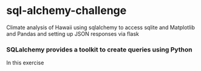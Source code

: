# sql-alchemy-challenge

Climate analysis of Hawaii using sqlalchemy to access sqlite and Matplotlib and Pandas and setting up JSON responses via flask 

### SQLalchemy provides a toolkit to create queries using Python 

In this exercise 
